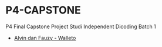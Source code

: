 # P4-CAPSTONE
P4 Final Capstone Project Studi Independent Dicoding Batch 1
- [Alvin dan Fauzy - Walleto](https://github.com/Alvin04072001/walleto.git)
